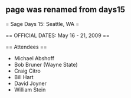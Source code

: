 ## page was renamed from days15
= Sage Days 15: Seattle, WA =

== OFFICIAL DATES: May 16 - 21, 2009 ==

== Attendees ==

 * Michael Abshoff
 * Bob Bruner (Wayne State)
 * Craig Citro
 * Bill Hart
 * David Joyner
 * William Stein
 
